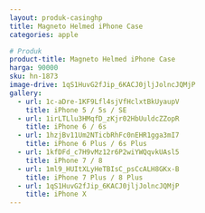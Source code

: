 ```yaml
---
layout: produk-casinghp
title: Magneto Helmed iPhone Case
categories: apple

# Produk
product-title: Magneto Helmed iPhone Case
harga: 90000
sku: hn-1873
image-drive: 1qS1HuvG2fJip_6KACJ0jljJolncJQMjP
gallery:
  - url: 1c-aDre-1KF9Lfl4sjVfHclxtBkUyaupV
    title: iPhone 5 / 5s / SE
  - url: 1irLTLlu3HMqfD_zKjr02HbUuldcZZopR
    title: iPhone 6 / 6s
  - url: 1hzjBv11Um2NTicbRhFc0nEHR1gga3mI7
    title: iPhone 6 Plus / 6s Plus
  - url: 1kfDFd_c7H9vMz12r6P2wiYWQqvkUAsl5
    title: iPhone 7 / 8
  - url: 1ml9_HUItXLyHeTBIsC_psCcALH8GKx-B
    title: iPhone 7 Plus / 8 Plus
  - url: 1qS1HuvG2fJip_6KACJ0jljJolncJQMjP
    title: iPhone X
---
```

